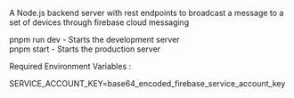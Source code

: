 A Node.js backend server with rest endpoints to broadcast a message to a set of devices through firebase cloud messaging<br />

pnpm run dev - Starts the development server<br />
pnpm start - Starts the production server

Required Environment Variables : <br />

SERVICE_ACCOUNT_KEY=base64_encoded_firebase_service_account_key